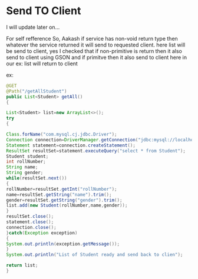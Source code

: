 # Send TO Client
I will update later on...

For self refference So, Aakash if service has non-void return type then whatever the service returned it will send to requested client.
here list will be send to client, yes I checked that if non-primitive is return then it also send to client using GSON and if primitve then it also send to client
here in our ex: list will return to client  

ex:

```java
@GET
@Path("/getAllStudent")
public List<Student> getAll()
{

List<Student> list=new ArrayList<>();
try
{

Class.forName("com.mysql.cj.jdbc.Driver");
Connection connection=DriverManager.getConnection("jdbc:mysql://localhost:3306/tmdb","tmdbuser","tmdbuser");
Statement statement=connection.createStatement();
ResultSet resultSet=statement.executeQuery("select * from Student");
Student student;
int rollNumber;
String name;
String gender;
while(resultSet.next())
{
rollNumber=resultSet.getInt("rollNumber");
name=resultSet.getString("name").trim();
gender=resultSet.getString("gender").trim();
list.add(new Student(rollNumber,name,gender));
}
resultSet.close();
statement.close();
connection.close();
}catch(Exception exception)
{
System.out.println(exception.getMessage());
}
System.out.println("List of Student ready and send back to clien");

return list;
}
```